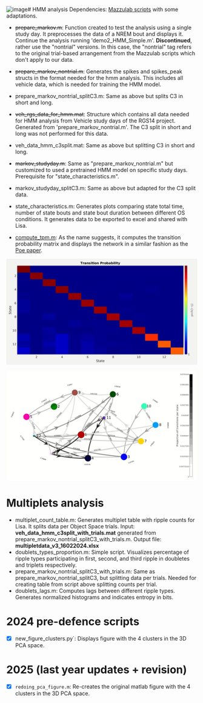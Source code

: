 ![image](https://github.com/user-attachments/assets/f7707355-9423-40f0-9fb1-5164217abac1)# HMM analysis
Dependencies: [Mazzulab scripts](https://github.com/mazzulab/contamineuro_2019_spiking_net) with some adaptations.

- ~~prepare_markov.m~~: Function created to test the analysis using a single study day. It preprocesses the data of a NREM bout and displays it. Continue the analysis running 'demo2_HMM_Simple.m'. __Discontinued__, rather use the "nontrial" versions. In this case, the "nontrial" tag refers to the original trial-based arrangement from the Mazzulab scripts which don't apply to our data.  

- ~~prepare_markov_nontrial.m~~: Generates the spikes and spikes_peak structs in the format needed for the hmm analysis. This includes all vehicle data, which is needed for training the HMM model.
  
- prepare_markov_nontrial_splitC3.m: Same as above but splits C3 in short and long.
  
- ~~veh_rgs_data_for_hmm.mat~~: Structure which contains all data needed for HMM analysis from Vehicle study days of the RGS14 project. Generated from 'prepare_markov_nontrial.m'. The C3 split in short and long was not performed for this data. 

- veh_data_hmm_c3split.mat: Same as above but splitting C3 in short and long. 
  
- ~~markov_studyday.m~~: Same as "prepare_markov_nontrial.m" but customized to used a pretrained HMM model on specific study days. Prerequisite for "state_characteristics.m".
  
- markov_studyday_splitC3.m: Same as above but adapted for the C3 split data. 

- state_characteristics.m: Generates plots comparing state total time, number of state bouts and state bout duration between different OS conditions. It generates data to be exported to excel and shared with Lisa.
  
- [compute_tpm.m](https://github.com/genzellab/RGS14_clusters/blob/main/Adrian/compute_tpm.m): As the name suggests, it computes the transition probability matrix and displays the network in a similar fashion as the [Poe paper](https://doi.org/10.1073/pnas.212342711).  

<p align="center">
<img src="transition_prob.JPG" width="700">
</p>
<p align="center">
<img src="example_network.JPG" width="700">
</p>

# Multiplets analysis 
- multiplet_count_table.m: Generates multiplet table with ripple counts for Lisa. It splits data per Object Space trials. Input: __veh_data_hmm_c3split_with_trials.mat__ generated from prepare_markov_nontrial_splitC3_with_trials.m. Output file: __multipletdata_v3_16022024.xlsx__
- doublets_types_proportion.m: Simple script. Visualizes percentage of ripple types participating in first, second, and third ripple in doubletes and triplets respectively. 
- prepare_markov_nontrial_splitC3_with_trials.m: Same as prepare_markov_nontrial_splitC3, but splitting data per trials. Needed for creating table from script above splitting counts per trial.
- doublets_lags.m: Computes lags between different ripple types. Generates normalized histograms and indicates entropy in bits.
# 2024 pre-defence scripts
- [x] new_figure_clusters.py`: Displays figure with the 4 clusters in the 3D PCA space.


# 2025 (last year updates + revision)

- [x] `redoing_pca_figure.m`: Re-creates the original matlab figure with the 4 clusters in the 3D PCA space.

